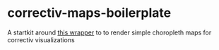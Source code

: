 # correctiv-maps-boilerplate

A startkit around [this wrapper](https://github.com/simonwoerpel/d3-playbooks-maps) to to render simple choropleth maps for correctiv visualizations
